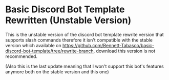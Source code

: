 # Basic Discord Bot Template Rewritten (Unstable Version)

This is the unstable version of the discord bot template rewrite version that supports slash commands therefore it isn't compatible with the stable version which available on https://github.com/Bennett-Tabasco/basic-discord-bot-template/tree/rewrite-branch, download this version is not recommended.

(Also this is the last update meaning that I won't support this bot's features anymore both on the stable version and this one)
